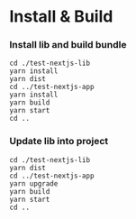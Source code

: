 # Install & Build


### Install lib and build bundle

```
cd ./test-nextjs-lib 
yarn install
yarn dist
cd ../test-nextjs-app
yarn install
yarn build
yarn start
cd ..
```

### Update lib into project

```
cd ./test-nextjs-lib 
yarn dist
cd ../test-nextjs-app
yarn upgrade
yarn build
yarn start
cd ..
```

